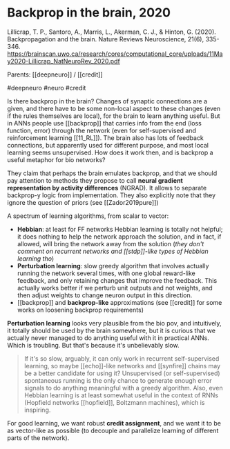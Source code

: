 # Backprop in the brain, 2020

Lillicrap, T. P., Santoro, A., Marris, L., Akerman, C. J., & Hinton, G. (2020). Backpropagation and the brain. Nature Reviews Neuroscience, 21(6), 335-346.
https://brainscan.uwo.ca/research/cores/computational_core/uploads/11May2020-Lillicrap_NatNeuroRev_2020.pdf

Parents: [[deepneuro]] / [[credit]]

#deepneuro #neuro #credit


Is there backprop in the brain? Changes of synaptic connections are a given, and there have to be some non-local aspect to these changes (even if the rules themselves are local), for the brain to learn anything useful. But in ANNs people use [[backprop]] that carries info from the end (loss function, error) through the network (even for self-supervised and reinforcement learning [[11_RL]]). The brain also has lots of feedback connections, but apparently used for different purpose, and most local learning seems unsupervised. How does it work then, and is backprop a useful metaphor for bio networks?

They claim that perhaps the brain emulates backprop, and that we should pay attention to methods they propose to call **neural gradient representation by activity differences** (NGRAD). It allows to separate backprop-y logic from implementation. They also explicitly note that they ignore the question of priors (see [[Zador2019pure]])

A spectrum of learning algorithms, from scalar to vector:
* **Hebbian**: at least for FF networks Hebbian learning is totally not helpful; it does nothing to help the network approach the solution, and in fact, if allowed, will bring the network away from the solution (_they don't comment on recurrent networks and [[stdp]]-like types of Hebbian learning tho_)
* **Perturbation	learning**: slow greedy algorithm that involves actually running the network several times, with one global reward-like feedback, and only retaining changes that improve the feedback. This actually works better if we perturb unit outputs and not weights, and then adjust weights to change neuron output in this direction.
* [[backprop]] and **backprop-like** approximations (see [[credit]] for some works on loosening backprop requirements)

**Perturbation learning** looks very plausible from the bio pov, and intuitively, it totally should be used by the brain somewhere, but it is curious that we actually never managed to do anything useful with it in practical ANNs. Which is troubling. But that's because it's unbelievably slow.

> If it's so slow, arguably, it can only work in recurrent self-supervised learning, so maybe [[echo]]-like networks and [[synfire]] chains may be a better candidate for using it? Unsupervised (or self-supervised) spontaneous running is the only chance to generate enough error signals to do anything meaningful with a greedy algorithm. Also, even Hebbian learning is at least somewhat useful in the context of RNNs (Hopfield networks [[hopfield]], Boltzmann machines), which is inspiring.

For good learning, we want robust **credit assignment**, and we want it to be as vector-like as possible (to decouple and parallelize learning of different parts of the network).

